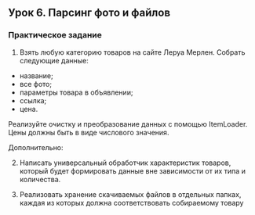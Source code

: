 ## Урок 6. Парсинг фото и файлов

### Практическое задание

1) Взять любую категорию товаров на сайте Леруа Мерлен. Собрать следующие данные:
- название;
- все фото;
- параметры товара в объявлении;
- ссылка;
- цена.

Реализуйте очистку и преобразование данных с помощью ItemLoader. Цены должны быть в виде числового значения.

Дополнительно:

2) Написать универсальный обработчик характеристик товаров, который будет формировать данные вне зависимости от их типа и количества.

3) Реализовать хранение скачиваемых файлов в отдельных папках, каждая из которых должна соответствовать собираемому товару
